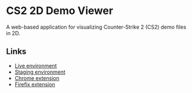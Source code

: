 # CS2 2D Demo Viewer

A web-based application for visualizing Counter-Strike 2 (CS2) demo files in 2D.

## Links
 - [Live environment](https://2d.sparko.cz)
 - [Staging environment](https://dev.2d.sparko.cz)
 - [Chrome extension](https://chromewebstore.google.com/detail/kagfmemgilamfeoljmajifkbhfglebdb?utm_source=item-share-cb)
 - [Firefix extension](https://addons.mozilla.org/en-US/firefox/addon/faceit-2d-replay/)
